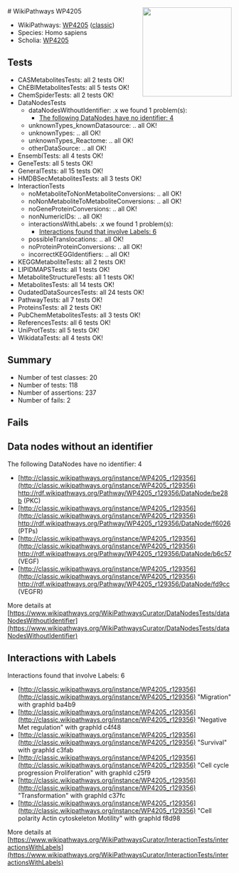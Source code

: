 <img style="float: right; width: 200px" src="https://upload.wikimedia.org/wikipedia/commons/thumb/8/83/Wplogo_with_text_500.png/640px-Wplogo_with_text_500.png" />
# WikiPathways WP4205

* WikiPathways: [WP4205](https://wikipathways.org/pathways/WP4205) ([classic](https://classic.wikipathways.org/instance/WP4205))
* Species: Homo sapiens
* Scholia: [WP4205](https://scholia.toolforge.org/wikipathways/WP4205)
## Tests
* CASMetabolitesTests: all 2 tests OK!
* ChEBIMetabolitesTests: all 5 tests OK!
* ChemSpiderTests: all 2 tests OK!
* DataNodesTests
    * dataNodesWithoutIdentifier: .x we found 1 problem(s):
        * [The following DataNodes have no identifier: 4](#d2d32fa3)
    * unknownTypes_knownDatasource: .. all OK!
    * unknownTypes: .. all OK!
    * unknownTypes_Reactome: .. all OK!
    * otherDataSource: .. all OK!
* EnsemblTests: all 4 tests OK!
* GeneTests: all 5 tests OK!
* GeneralTests: all 15 tests OK!
* HMDBSecMetabolitesTests: all 3 tests OK!
* InteractionTests
    * noMetaboliteToNonMetaboliteConversions: .. all OK!
    * noNonMetaboliteToMetaboliteConversions: .. all OK!
    * noGeneProteinConversions: .. all OK!
    * nonNumericIDs: .. all OK!
    * interactionsWithLabels: .x we found 1 problem(s):
        * [Interactions found that involve Labels: 6](#630d267d)
    * possibleTranslocations: .. all OK!
    * noProteinProteinConversions: .. all OK!
    * incorrectKEGGIdentifiers: .. all OK!
* KEGGMetaboliteTests: all 2 tests OK!
* LIPIDMAPSTests: all 1 tests OK!
* MetaboliteStructureTests: all 1 tests OK!
* MetabolitesTests: all 14 tests OK!
* OudatedDataSourcesTests: all 24 tests OK!
* PathwayTests: all 7 tests OK!
* ProteinsTests: all 2 tests OK!
* PubChemMetabolitesTests: all 3 tests OK!
* ReferencesTests: all 6 tests OK!
* UniProtTests: all 5 tests OK!
* WikidataTests: all 4 tests OK!


## Summary

* Number of test classes: 20
* Number of tests: 118
* Number of assertions: 237
* Number of fails: 2

## Fails

<a name="d2d32fa3" />

## Data nodes without an identifier

The following DataNodes have no identifier: 4

* [http://classic.wikipathways.org/instance/WP4205_r129356](http://classic.wikipathways.org/instance/WP4205_r129356) http://rdf.wikipathways.org/Pathway/WP4205_r129356/DataNode/be28b (PKC)
* [http://classic.wikipathways.org/instance/WP4205_r129356](http://classic.wikipathways.org/instance/WP4205_r129356) http://rdf.wikipathways.org/Pathway/WP4205_r129356/DataNode/f6026 (PTPs)
* [http://classic.wikipathways.org/instance/WP4205_r129356](http://classic.wikipathways.org/instance/WP4205_r129356) http://rdf.wikipathways.org/Pathway/WP4205_r129356/DataNode/b6c57 (VEGF)
* [http://classic.wikipathways.org/instance/WP4205_r129356](http://classic.wikipathways.org/instance/WP4205_r129356) http://rdf.wikipathways.org/Pathway/WP4205_r129356/DataNode/fd9cc (VEGFR)


More details at [https://www.wikipathways.org/WikiPathwaysCurator/DataNodesTests/dataNodesWithoutIdentifier](https://www.wikipathways.org/WikiPathwaysCurator/DataNodesTests/dataNodesWithoutIdentifier)

<a name="630d267d" />

## Interactions with Labels

Interactions found that involve Labels: 6

* [http://classic.wikipathways.org/instance/WP4205_r129356](http://classic.wikipathways.org/instance/WP4205_r129356) "Migration" with graphId ba4b9
* [http://classic.wikipathways.org/instance/WP4205_r129356](http://classic.wikipathways.org/instance/WP4205_r129356) "Negative Met
regulation" with graphId c4f48
* [http://classic.wikipathways.org/instance/WP4205_r129356](http://classic.wikipathways.org/instance/WP4205_r129356) "Survival" with graphId c3fab
* [http://classic.wikipathways.org/instance/WP4205_r129356](http://classic.wikipathways.org/instance/WP4205_r129356) "Cell cycle progression
Proliferation" with graphId c25f9
* [http://classic.wikipathways.org/instance/WP4205_r129356](http://classic.wikipathways.org/instance/WP4205_r129356) "Transformation" with graphId c37fc
* [http://classic.wikipathways.org/instance/WP4205_r129356](http://classic.wikipathways.org/instance/WP4205_r129356) "Cell polarity
Actin cytoskeleton
Motility" with graphId f8d98


More details at [https://www.wikipathways.org/WikiPathwaysCurator/InteractionTests/interactionsWithLabels](https://www.wikipathways.org/WikiPathwaysCurator/InteractionTests/interactionsWithLabels)

